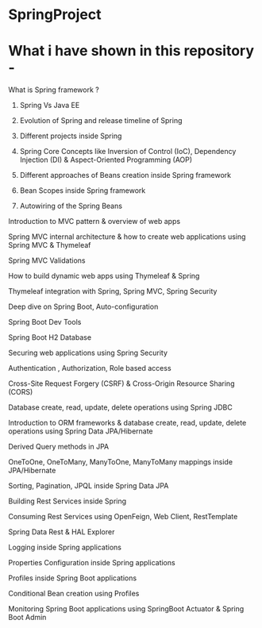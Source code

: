 # SpringProject

# What i have shown in this repository -
What is Spring framework ?

1. Spring Vs Java EE

2. Evolution of Spring and release timeline of Spring

3. Different projects inside Spring

4. Spring Core Concepts like Inversion of Control (IoC), Dependency Injection (DI) & Aspect-Oriented Programming (AOP)

5. Different approaches of Beans creation inside Spring framework

6. Bean Scopes inside Spring framework

7. Autowiring of the Spring Beans

Introduction to MVC pattern & overview of web apps

Spring MVC internal architecture & how to create web applications using Spring MVC & Thymeleaf

Spring MVC Validations

How to build dynamic web apps using Thymeleaf & Spring

Thymeleaf integration with Spring, Spring MVC, Spring Security

Deep dive on Spring Boot, Auto-configuration

Spring Boot Dev Tools

Spring Boot H2 Database

Securing web applications using Spring Security

Authentication , Authorization, Role based access

Cross-Site Request Forgery (CSRF) & Cross-Origin Resource Sharing (CORS)

Database create, read, update, delete operations using Spring JDBC

Introduction to ORM frameworks & database create, read, update, delete operations using Spring Data JPA/Hibernate

Derived Query methods in JPA

OneToOne, OneToMany, ManyToOne, ManyToMany mappings inside JPA/Hibernate

Sorting, Pagination, JPQL inside Spring Data JPA

Building Rest Services inside Spring

Consuming Rest Services using OpenFeign, Web Client, RestTemplate

Spring Data Rest & HAL Explorer

Logging inside Spring applications

Properties Configuration inside Spring applications

Profiles inside Spring Boot applications

Conditional Bean creation using Profiles

Monitoring Spring Boot applications using SpringBoot Actuator & Spring Boot Admin
